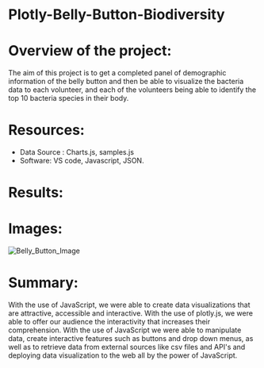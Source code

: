 # Plotly-Belly-Button-Biodiversity

# Overview of the project:
The aim of this project is to get a completed panel of demographic information of the belly button and then be able to visualize the bacteria data to each volunteer, and each of the volunteers being able to identify the top 10 bacteria species in their body. 
# Resources:
- Data Source : Charts.js, samples.js
- Software: VS code, Javascript, JSON.

# Results:

# Images:

![Belly_Button_Image](https://user-images.githubusercontent.com/34757498/145511647-d76957b9-6c50-4ad8-8cc9-983ee98ec9ec.png)


# Summary:
With the use of JavaScript, we were able to create data visualizations that are attractive, accessible and interactive. With the use of plotly.js, we were able to offer our audience the interactivity that increases their comprehension. With the use of JavaScript we were able to manipulate data, create interactive features such as buttons and drop down menus, as well as to retrieve data from external sources like csv files and API's and deploying data visualization to the web all by the power of JavaScript.
